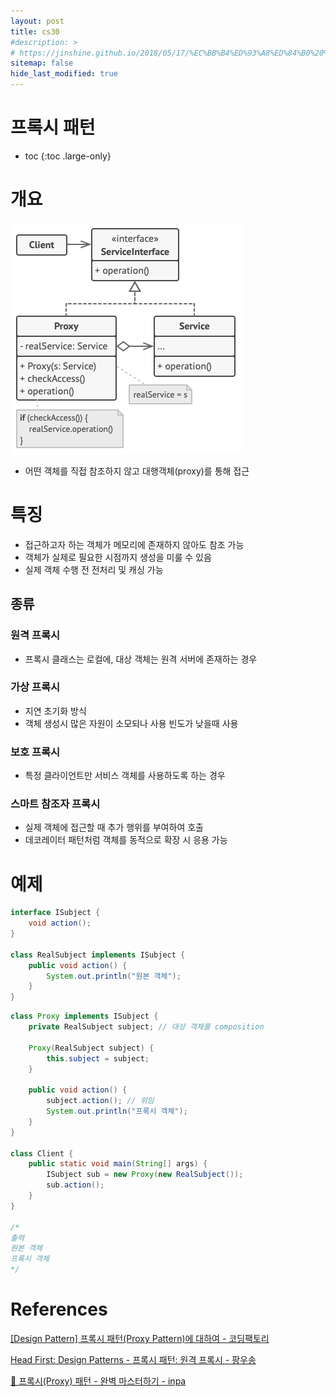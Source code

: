 ```yaml
---
layout: post
title: cs30
#description: >
# https://jinshine.github.io/2018/05/17/%EC%BB%B4%ED%93%A8%ED%84%B0%20%EA%B8%B0%EC%B4%88/%EB%A9%94%EB%AA%A8%EB%A6%AC%EA%B5%AC%EC%A1%B0/
sitemap: false
hide_last_modified: true
---
```

# 프록시 패턴

* toc
{:toc .large-only}

# 개요

![](/assets/img/cs/proxy.png)

- 어떤 객체를 직접 참조하지 않고 대행객체(proxy)를 통해 접근

# 특징

- 접근하고자 하는 객체가 메모리에 존재하지 않아도 참조 가능
- 객체가 실제로 필요한 시점까지 생성을 미룰 수 있음
- 실제 객체 수행 전 전처리 및 캐싱 가능

## 종류

### 원격 프록시

- 프록시 클래스는 로컬에, 대상 객체는 원격 서버에 존재하는 경우

### 가상 프록시

- 지연 초기화 방식
- 객체 생성시 많은 자원이 소모되나 사용 빈도가 낮을때 사용

### 보호 프록시

- 특정 클라이언트만 서비스 객체를 사용하도록 하는 경우

### 스마트 참조자 프록시

- 실제 객체에 접근할 때 추가 행위를 부여하여 호출
- 데코레이터 패턴처럼 객체를 동적으로 확장 시 응용 가능

# 예제

```JAVA
interface ISubject {
    void action();
}

class RealSubject implements ISubject {
    public void action() {
        System.out.println("원본 객체");
    }
}
```

```JAVA
class Proxy implements ISubject {
    private RealSubject subject; // 대상 객체를 composition

    Proxy(RealSubject subject) {
        this.subject = subject;
    }

    public void action() {
        subject.action(); // 위임
        System.out.println("프록시 객체");
    }
}

class Client {
    public static void main(String[] args) {
        ISubject sub = new Proxy(new RealSubject());
        sub.action();
    }
}

/*
출력
원본 객체
프록시 객체
*/
```

# References

[[Design Pattern] 프록시 패턴(Proxy Pattern)에 대하여 - 코딩팩토리](https://coding-factory.tistory.com/711)

[Head First: Design Patterns - 프록시 패턴: 원격 프록시 - 팡우송](https://gre-eny.tistory.com/253)

[💠 프록시(Proxy) 패턴 - 완벽 마스터하기 - inpa](https://inpa.tistory.com/entry/GOF-%F0%9F%92%A0-%ED%94%84%EB%A1%9D%EC%8B%9CProxy-%ED%8C%A8%ED%84%B4-%EC%A0%9C%EB%8C%80%EB%A1%9C-%EB%B0%B0%EC%9B%8C%EB%B3%B4%EC%9E%90#%EB%B3%B4%ED%98%B8_%ED%94%84%EB%A1%9D%EC%8B%9C_protection_proxy)
